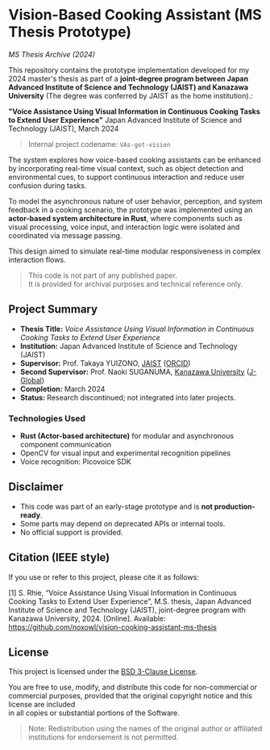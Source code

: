 # Vision-Based Cooking Assistant (MS Thesis Prototype)

*MS Thesis Archive (2024)*

This repository contains the prototype implementation developed for my 2024 master's thesis as part of a **joint-degree program between Japan Advanced Institute of Science and Technology (JAIST) and Kanazawa University** (The degree was conferred by JAIST as the home institution).:

**"Voice Assistance Using Visual Information in Continuous Cooking Tasks to Extend User Experience"** Japan Advanced Institute of Science and Technology (JAIST), March 2024
> Internal project codename: `VAs-got-vision`

The system explores how voice-based cooking assistants can be enhanced by incorporating real-time visual context, such as object detection and environmental cues, to support continuous interaction and reduce user confusion during tasks.

To model the asynchronous nature of user behavior, perception, and system feedback in a cooking scenario, the prototype was implemented using an **actor-based system architecture in Rust**, where components such as visual processing, voice input, and interaction logic were isolated and coordinated via message passing.  

This design aimed to simulate real-time modular responsiveness in complex interaction flows.

> This code is not part of any published paper.  
> It is provided for archival purposes and technical reference only.

## Project Summary

- **Thesis Title:** _Voice Assistance Using Visual Information in Continuous Cooking Tasks to Extend User Experience_  
- **Institution:** Japan Advanced Institute of Science and Technology (JAIST)
- **Supervisor:** Prof. Takaya YUIZONO, [JAIST](https://www.jaist.ac.jp/laboratory/csd/yuizono.html) ([ORCID](https://orcid.org/0000-0002-9576-362X))
- **Second Supervisor:** Prof. Naoki SUGANUMA, [Kanazawa University](https://ridb.kanazawa-u.ac.jp/public/detail_en.php?id=2554&page=1&org1_cd=740000) ([J-Global](https://jglobal.jst.go.jp/en/detail/?JGLOBAL_ID=200901014342964957&t=1))
- **Completion:** March 2024
- **Status:** Research discontinued; not integrated into later projects.

### Technologies Used

- **Rust (Actor-based architecture)** for modular and asynchronous component communication
- OpenCV for visual input and experimental recognition pipelines
- Voice recognition: Picovoice SDK

## Disclaimer

- This code was part of an early-stage prototype and is **not production-ready**.
- Some parts may depend on deprecated APIs or internal tools.
- No official support is provided.

## Citation (IEEE style)

If you use or refer to this project, please cite it as follows:

[1] S. Rhie, “Voice Assistance Using Visual Information in Continuous Cooking Tasks to Extend User Experience”, M.S. thesis, Japan Advanced Institute of Science and Technology (JAIST), joint-degree program with Kanazawa University, 2024. [Online]. Available: https://github.com/noxowl/vision-cooking-assistant-ms-thesis

## License

This project is licensed under the [BSD 3-Clause License](LICENSE).

You are free to use, modify, and distribute this code for non-commercial or commercial purposes, provided that the original copyright notice and this license are included  
in all copies or substantial portions of the Software.

> Note: Redistribution using the names of the original author or affiliated institutions for endorsement is not permitted.
